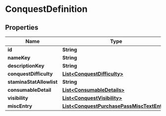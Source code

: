 

# ConquestDefinition


## Properties

| Name | Type | Description | Notes |
|------------ | ------------- | ------------- | -------------|
|**id** | **String** |  |  [optional] |
|**nameKey** | **String** |  |  [optional] |
|**descriptionKey** | **String** |  |  [optional] |
|**conquestDifficulty** | [**List&lt;ConquestDifficulty&gt;**](ConquestDifficulty.md) |  |  [optional] |
|**staminaStatAllowlist** | **String** |  |  [optional] |
|**consumableDetail** | [**List&lt;ConsumableDetails&gt;**](ConsumableDetails.md) |  |  [optional] |
|**visibility** | [**List&lt;ConquestVisibility&gt;**](ConquestVisibility.md) |  |  [optional] |
|**miscEntry** | [**List&lt;ConquestPurchasePassMiscTextEntry&gt;**](ConquestPurchasePassMiscTextEntry.md) |  |  [optional] |




